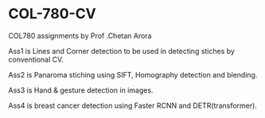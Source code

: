 # COL-780-CV
 COL780 assignments by Prof .Chetan Arora
 
 Ass1 is Lines and Corner detection to be used in detecting stiches by conventional CV.
 
 Ass2 is Panaroma stiching using SIFT, Homography detection and blending.
 
 Ass3 is Hand & gesture detection in images.
 
 Ass4 is breast cancer detection using Faster RCNN and DETR(transformer).
